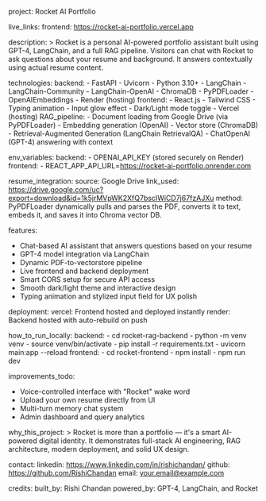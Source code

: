 project: Rocket AI Portfolio

live_links:
  frontend: https://rocket-ai-portfolio.vercel.app

description: >
  Rocket is a personal AI-powered portfolio assistant built using GPT-4, LangChain, and a full RAG pipeline.
  Visitors can chat with Rocket to ask questions about your resume and background. It answers contextually using actual resume content.

technologies:
  backend:
    - FastAPI
    - Uvicorn
    - Python 3.10+
    - LangChain
    - LangChain-Community
    - LangChain-OpenAI
    - ChromaDB
    - PyPDFLoader
    - OpenAIEmbeddings
    - Render (hosting)
  frontend:
    - React.js
    - Tailwind CSS
    - Typing animation
    - Input glow effect
    - Dark/Light mode toggle
    - Vercel (hosting)
  RAG_pipeline:
    - Document loading from Google Drive (via PyPDFLoader)
    - Embedding generation (OpenAI)
    - Vector store (ChromaDB)
    - Retrieval-Augmented Generation (LangChain RetrievalQA)
    - ChatOpenAI (GPT-4) answering with context

env_variables:
  backend:
    - OPENAI_API_KEY (stored securely on Render)
  frontend:
    - REACT_APP_API_URL=https://rocket-ai-portfolio.onrender.com

resume_integration:
  source: Google Drive
  link_used: https://drive.google.com/uc?export=download&id=1k5jrMVpWK2XfQ7bscIWiCD7j67fzAJXu
  method: PyPDFLoader dynamically pulls and parses the PDF, converts it to text, embeds it, and saves it into Chroma vector DB.

features:
  - Chat-based AI assistant that answers questions based on your resume
  - GPT-4 model integration via LangChain
  - Dynamic PDF-to-vectorstore pipeline
  - Live frontend and backend deployment
  - Smart CORS setup for secure API access
  - Smooth dark/light theme and interactive design
  - Typing animation and stylized input field for UX polish

deployment:
  vercel: Frontend hosted and deployed instantly
  render: Backend hosted with auto-rebuild on push

how_to_run_locally:
  backend:
    - cd rocket-rag-backend
    - python -m venv venv
    - source venv/bin/activate
    - pip install -r requirements.txt
    - uvicorn main:app --reload
  frontend:
    - cd rocket-frontend
    - npm install
    - npm run dev

improvements_todo:
  - Voice-controlled interface with "Rocket" wake word
  - Upload your own resume directly from UI
  - Multi-turn memory chat system
  - Admin dashboard and query analytics

why_this_project: >
  Rocket is more than a portfolio — it's a smart AI-powered digital identity.
  It demonstrates full-stack AI engineering, RAG architecture, modern deployment, and solid UX design.

contact:
  linkedin: https://www.linkedin.com/in/rishichandan/
  github: https://github.com/RishiChandan
  email: your.email@example.com

credits:
  built_by: Rishi Chandan
  powered_by: GPT-4, LangChain, and Rocket
